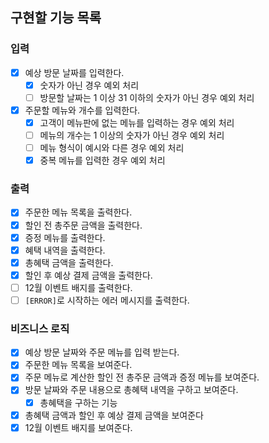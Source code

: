 ## 구현할 기능 목록

### 입력

- [x] 예상 방문 날짜를 입력한다.
    - [x] 숫자가 아닌 경우 예외 처리
    - [ ] 방문할 날짜는 1 이상 31 이하의 숫자가 아닌 경우 예외 처리
- [x] 주문할 메뉴와 개수를 입력한다.
    - [x] 고객이 메뉴판에 없는 메뉴를 입력하는 경우 예외 처리
    - [ ] 메뉴의 개수는 1 이상의 숫자가 아닌 경우 예외 처리
    - [ ] 메뉴 형식이 예시와 다른 경우 예외 처리
    - [x] 중복 메뉴를 입력한 경우 예외 처리

### 출력

- [x] 주문한 메뉴 목록을 출력한다.
- [x] 할인 전 총주문 금액을 출력한다.
- [x] 증정 메뉴를 출력한다.
- [x] 혜택 내역을 출력한다.
- [x] 총혜택 금액을 출력한다.
- [x] 할인 후 예상 결제 금액을 출력한다.
- [ ] 12월 이벤트 배지를 출력한다.
- [ ] `[ERROR]`로 시작하는 에러 메시지를 출력한다.

### 비즈니스 로직

- [x] 예상 방문 날짜와 주문 메뉴를 입력 받는다.
- [x] 주문한 메뉴 목록을 보여준다.
- [x] 주문 메뉴로 계산한 할인 전 총주문 금액과 증정 메뉴를 보여준다.
- [x] 방문 날짜와 주문 내용으로 총혜택 내역을 구하고 보여준다.
    - [x] 총혜택을 구하는 기능
- [x] 총혜택 금액과 할인 후 예상 결제 금액을 보여준다
- [x] 12월 이벤트 배지를 보여준다.